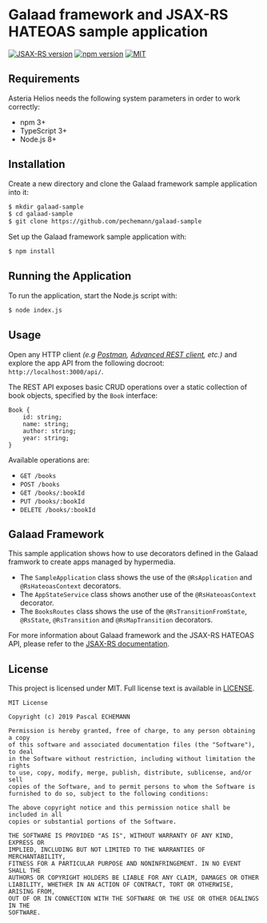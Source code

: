 # Galaad framework and JSAX-RS HATEOAS sample application

[![JSAX-RS version](https://img.shields.io/badge/JSAXRS-0.1.0-%239966FF.svg)](https://github.com/jsax-rs)
[![npm version](https://badge.fury.io/js/asteria-helios.svg)](https://www.npmjs.com/package/asteria-helios)
[![MIT](https://img.shields.io/github/license/mashape/apistatus.svg)](https://opensource.org/licenses/mit-license.php)

## Requirements

Asteria Helios needs the following system parameters in order to work correctly:

- npm 3+
- TypeScript 3+
- Node.js 8+

## Installation

Create a new directory and clone the Galaad framework sample application into it:

```bash
$ mkdir galaad-sample
$ cd galaad-sample
$ git clone https://github.com/pechemann/galaad-sample
```

Set up the Galaad framework sample application with:

```bash
$ npm install
```

## Running the Application

To run the application, start the Node.js script with:

```bash
$ node index.js
```

## Usage

Open any HTTP client _(e.g [Postman](https://www.getpostman.com/), [Advanced REST client](https://chrome.google.com/webstore/detail/advanced-rest-client/hgmloofddffdnphfgcellkdfbfbjeloo), etc.)_ and explore the app API from the following docroot: `http://localhost:3000/api/`.

The REST API exposes basic CRUD operations over a static collection of book objects, specified by the `Book` interface:

```
Book {
    id: string;
    name: string;
    author: string;
    year: string;
}
```

Available operations are:

- `GET /books`
- `POST /books`
- `GET /books/:bookId`
- `PUT /books/:bookId`
- `DELETE /books/:bookId`

## Galaad Framework

This sample application shows how to use decorators defined in the Galaad framwork to create apps managed by hypermedia.

- The `SampleApplication` class shows the use of the `@RsApplication` and `@RsHateoasContext` decorators.
- The `AppStateService` class shows another use of the `@RsHateoasContext` decorator.
- The `BooksRoutes` class shows the use of the `@RsTransitionFromState`, `@RsState`, `@RsTransition` and `@RsMapTransition` decorators.

For more information about Galaad framework and the JSAX-RS HATEOAS API, please refer to the [JSAX-RS documentation](https://github.com/pechemann/jsax-rs/blob/master/docs/jasx-rs-reference/jsax-rs-reference.md).

## License
This project is licensed under MIT. Full license text is available in [LICENSE](LICENSE).

```
MIT License

Copyright (c) 2019 Pascal ECHEMANN

Permission is hereby granted, free of charge, to any person obtaining a copy
of this software and associated documentation files (the "Software"), to deal
in the Software without restriction, including without limitation the rights
to use, copy, modify, merge, publish, distribute, sublicense, and/or sell
copies of the Software, and to permit persons to whom the Software is
furnished to do so, subject to the following conditions:

The above copyright notice and this permission notice shall be included in all
copies or substantial portions of the Software.

THE SOFTWARE IS PROVIDED "AS IS", WITHOUT WARRANTY OF ANY KIND, EXPRESS OR
IMPLIED, INCLUDING BUT NOT LIMITED TO THE WARRANTIES OF MERCHANTABILITY,
FITNESS FOR A PARTICULAR PURPOSE AND NONINFRINGEMENT. IN NO EVENT SHALL THE
AUTHORS OR COPYRIGHT HOLDERS BE LIABLE FOR ANY CLAIM, DAMAGES OR OTHER
LIABILITY, WHETHER IN AN ACTION OF CONTRACT, TORT OR OTHERWISE, ARISING FROM,
OUT OF OR IN CONNECTION WITH THE SOFTWARE OR THE USE OR OTHER DEALINGS IN THE
SOFTWARE.
```